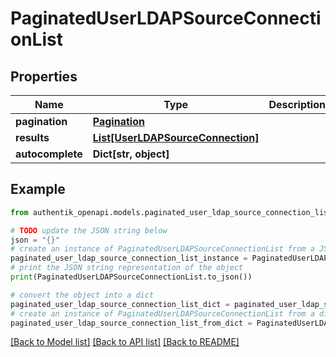 # PaginatedUserLDAPSourceConnectionList


## Properties

Name | Type | Description | Notes
------------ | ------------- | ------------- | -------------
**pagination** | [**Pagination**](Pagination.md) |  | 
**results** | [**List[UserLDAPSourceConnection]**](UserLDAPSourceConnection.md) |  | 
**autocomplete** | **Dict[str, object]** |  | 

## Example

```python
from authentik_openapi.models.paginated_user_ldap_source_connection_list import PaginatedUserLDAPSourceConnectionList

# TODO update the JSON string below
json = "{}"
# create an instance of PaginatedUserLDAPSourceConnectionList from a JSON string
paginated_user_ldap_source_connection_list_instance = PaginatedUserLDAPSourceConnectionList.from_json(json)
# print the JSON string representation of the object
print(PaginatedUserLDAPSourceConnectionList.to_json())

# convert the object into a dict
paginated_user_ldap_source_connection_list_dict = paginated_user_ldap_source_connection_list_instance.to_dict()
# create an instance of PaginatedUserLDAPSourceConnectionList from a dict
paginated_user_ldap_source_connection_list_from_dict = PaginatedUserLDAPSourceConnectionList.from_dict(paginated_user_ldap_source_connection_list_dict)
```
[[Back to Model list]](../README.md#documentation-for-models) [[Back to API list]](../README.md#documentation-for-api-endpoints) [[Back to README]](../README.md)


